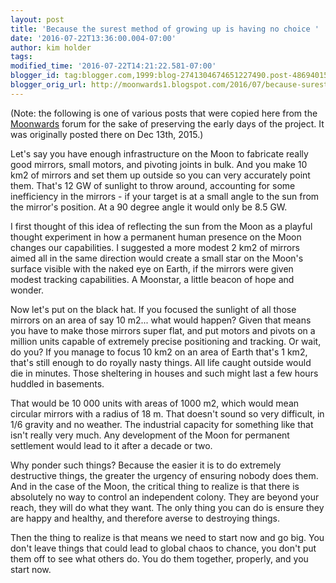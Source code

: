 ```yaml
---
layout: post
title: 'Because the surest method of growing up is having no choice '
date: '2016-07-22T13:36:00.004-07:00'
author: kim holder
tags:
modified_time: '2016-07-22T14:21:22.581-07:00'
blogger_id: tag:blogger.com,1999:blog-2741304674651227490.post-4869401578793116321
blogger_orig_url: http://moonwards1.blogspot.com/2016/07/because-surest-method-of-growing-up-is.html
---
```


\(Note: the following is one of various posts that were copied here from the [Moonwards](http://moonwards.com/) forum for the sake of preserving the early days of the project. It was originally posted there on Dec 13th, 2015.\)  

Let's say you have enough infrastructure on the Moon to fabricate really good mirrors, small motors, and pivoting joints in bulk. And you make 10 km2 of mirrors and set them up outside so you can very accurately point them. That's 12 GW of sunlight to throw around, accounting for some inefficiency in the mirrors - if your target is at a small angle to the sun from the mirror's position. At a 90 degree angle it would only be 8.5 GW.

I first thought of this idea of reflecting the sun from the Moon as a playful thought experiment in how a permanent human presence on the Moon changes our capabilities. I suggested a more modest 2 km2 of mirrors aimed all in the same direction would create a small star on the Moon's surface visible with the naked eye on Earth, if the mirrors were given modest tracking capabilities. A Moonstar, a little beacon of hope and wonder.

Now let's put on the black hat. If you focused the sunlight of all those mirrors on an area of say 10 m2... what would happen? Given that means you have to make those mirrors super flat, and put motors and pivots on a million units capable of extremely precise positioning and tracking. Or wait, do you? If you manage to focus 10 km2 on an area of Earth that's 1 km2, that's still enough to do royally nasty things. All life caught outside would die in minutes. Those sheltering in houses and such might last a few hours huddled in basements.

That would be 10 000 units with areas of 1000 m2, which would mean circular mirrors with a radius of 18 m. That doesn't sound so very difficult, in 1/6 gravity and no weather. The industrial capacity for something like that isn't really very much. Any development of the Moon for permanent settlement would lead to it after a decade or two.

Why ponder such things? Because the easier it is to do extremely destructive things, the greater the urgency of ensuring nobody does them. And in the case of the Moon, the critical thing to realize is that there is absolutely no way to control an independent colony. They are beyond your reach, they will do what they want. The only thing you can do is ensure they are happy and healthy, and therefore averse to destroying things.

Then the thing to realize is that means we need to start now and go big. You don't leave things that could lead to global chaos to chance, you don't put them off to see what others do. You do them together, properly, and you start now.
